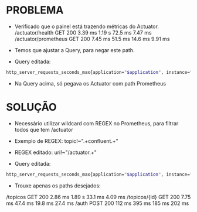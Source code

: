 # PROBLEMA

- Verificado que o painel está trazendo métricas do Actuator.
/actuator/health GET 200
	3.39 ms	1.19 s	72.5 ms	7.47 ms
/actuator/prometheus GET 200
	7.45 ms	51.5 ms	14.6 ms	9.91 ms



- Temos que ajustar a Query, para negar este path.


- Query editada:

~~~~bash
http_server_requests_seconds_max{application="$application", instance="$instance", job="app-forum-api", status="200", uri!="/actuator/prometheus"}
~~~~

- Na Query acima, só pegava os Actuator com path Prometheus







# SOLUÇÃO

- Necessário utilizar wildcard com REGEX no Prometheus, para filtrar todos que tem /actuator

- Exemplo de REGEX:
topic!~".+confluent.+"

- REGEX editado:
uri!~"/actuator.+"

- Query editada:

~~~~bash
http_server_requests_seconds_max{application="$application", instance="$instance", job="app-forum-api", status="200", uri!~"/actuator.+"}
~~~~

- Trouxe apenas os paths desejados:

/topicos GET 200
	2.86 ms	1.89 s	33.1 ms	4.09 ms
/topicos/{id} GET 200
	7.75 ms	47.4 ms	19.8 ms	27.4 ms
/auth POST 200
	112 ms	395 ms	185 ms	202 ms